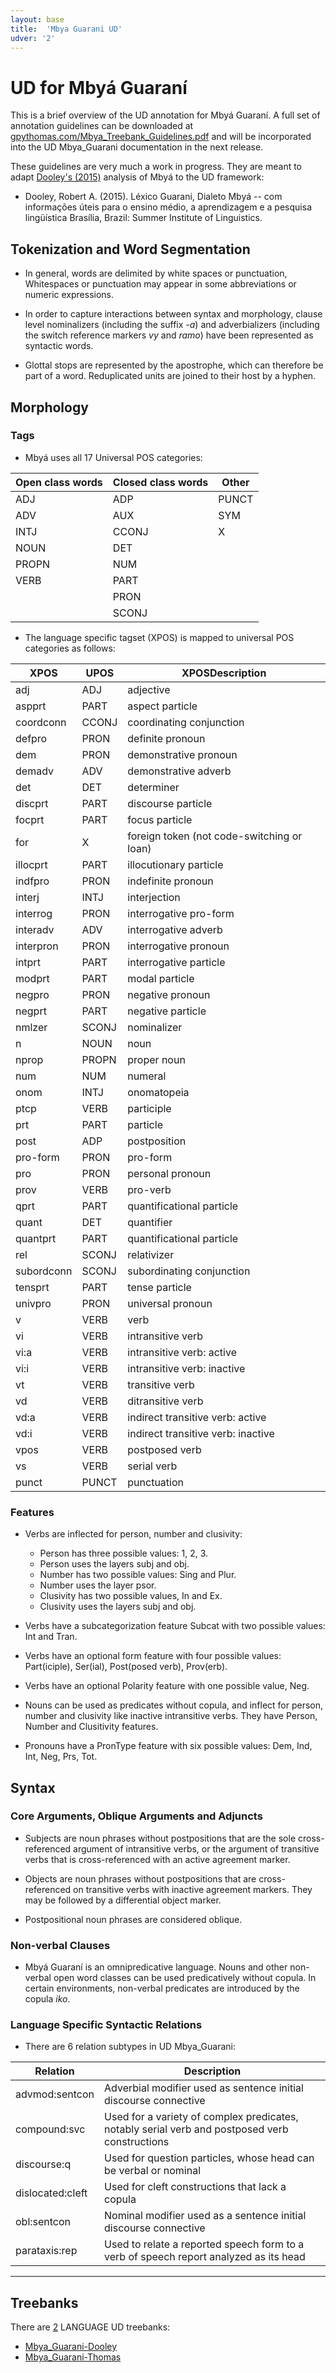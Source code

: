```yaml
---
layout: base
title:  'Mbya Guarani UD'
udver: '2'
---
```


# UD for Mbyá Guaraní

This is a brief overview of the UD annotation for Mbyá Guaraní. A full set of annotation guidelines can be downloaded at [gpythomas.com/Mbya_Treebank_Guidelines.pdf](gpythomas.com/Mbya_Treebank_Guidelines.pdf) and will be incorporated into the UD Mbya_Guarani documentation in the next release. 

These guidelines are very much a work in progress. They are meant to adapt [Dooley's (2015)](https://www.sil.org/resources/archives/72343) analysis of Mbyá to the UD framework:

* Dooley, Robert A. (2015). Léxico Guarani, Dialeto Mbyá -- com informações úteis para o ensino médio, a aprendizagem e a pesquisa lingüística Brasília, Brazil: Summer Institute of Linguistics. 

## Tokenization and Word Segmentation

* In general, words are delimited by white spaces or punctuation, Whitespaces or punctuation may appear in some abbreviations or numeric expressions.

* In order to capture interactions between syntax and morphology, clause level nominalizers (including the suffix _-a_) and adverbializers (including the switch reference markers _vy_ and _ramo_) have been represented as syntactic words.

* Glottal stops are represented by the apostrophe, which can therefore be part of a word. Reduplicated units are joined to their host by a hyphen.

## Morphology

### Tags

* Mbyá uses all 17 Universal POS categories:

| Open class words | Closed class words | Other |
|------------------|--------------------|-------|
| ADJ              | ADP                | PUNCT |
| ADV              | AUX                | SYM   |
| INTJ             | CCONJ              | X     |
| NOUN             | DET                |       |
| PROPN            | NUM                |       |
| VERB             | PART               |       |
|                  | PRON               |       |
|                  | SCONJ              |       |

* The language specific tagset (XPOS) is mapped to universal POS categories as follows:

| 	XPOS 		| 	UPOS	| XPOSDescription								|
|---------------|-----------|-----------------------------------------------|
| 	adj			| 	ADJ		| adjective										|	 
|	aspprt		|	PART	| aspect particle								|
|	coordconn	|	CCONJ	| coordinating conjunction						|
|	defpro		|	PRON	| definite pronoun							|
|	dem			|	PRON	| demonstrative pronoun							|
|	demadv		|	ADV		| demonstrative adverb							|
|	det			|	DET		| determiner									|
|	discprt		|	PART	| discourse particle							|
|	focprt		|	PART	| focus particle								|
|	for			|	X		| foreign token (not code-switching or loan)	|
|	illocprt	|	PART	| illocutionary particle						|
|	indfpro		|	PRON	| indefinite pronoun							|
|	interj		|	INTJ	| interjection									|
|	interrog	|	PRON	| interrogative pro-form						|
|	interadv	|	ADV		| interrogative adverb							|
|	interpron	|	PRON	| interrogative pronoun							|
|	intprt		|	PART	| interrogative particle						|
|	modprt		|	PART	| modal particle								|
|	negpro		|	PRON	| negative pronoun								|
|	negprt		|	PART	| negative particle								|
|	nmlzer		|	SCONJ	| nominalizer									|
|	n			|	NOUN	| noun											|
|	nprop		|	PROPN	| proper noun									|
|	num			|	NUM		| numeral										|
|	onom		|	INTJ	| onomatopeia									|
|	ptcp		|	VERB	| participle									|
|	prt			|	PART	| particle										|
|	post		|	ADP		| postposition									|
|	pro-form	|	PRON	| pro-form										|
|	pro			|	PRON	| personal pronoun								|
|	prov		|	VERB	| pro-verb										|
|	qprt		|	PART	| quantificational particle						|
|	quant		|	DET		| quantifier									|
|	quantprt	|	PART	| quantificational particle						|
|	rel			|	SCONJ	| relativizer									|
|	subordconn	|	SCONJ	| subordinating conjunction						|
|	tensprt		|	PART	| tense particle								|
|	univpro		|	PRON	| universal pronoun								|
|	v			|	VERB	| verb											|
|	vi			|	VERB	| intransitive verb								|
|	vi:a		|	VERB	| intransitive verb: active						|
|	vi:i		|	VERB	| intransitive verb: inactive					|
|	vt			|	VERB	| transitive verb								|
|	vd			|	VERB	| ditransitive verb								|
|	vd:a		|	VERB	| indirect transitive verb: active				|
|	vd:i		|	VERB	| indirect transitive verb: inactive			|
|	vpos		|	VERB	| postposed verb								|
|	vs			|	VERB	| serial verb									|
|	punct		|	PUNCT	| punctuation									|

### Features

* Verbs are inflected for person, number and clusivity:

	* Person has three possible values: 1, 2, 3.
	* Person uses the layers subj and obj.
	* Number has two possible values: Sing and Plur.
	* Number uses the layer psor.
	* Clusivity has two possible values, In and Ex.
	* Clusivity uses the layers subj and obj.

* Verbs have a subcategorization feature Subcat with two possible values: Int and Tran.

* Verbs have an optional form feature with four possible values: Part(iciple), Ser(ial), Post(posed verb), Prov(erb).

* Verbs have an optional Polarity feature with one possible value, Neg.

* Nouns can be used as predicates without copula, and inflect for person, number and clusivity like inactive intransitive verbs. They have Person, Number and Clusitivity features.

* Pronouns have a PronType feature with six possible values: Dem, Ind, Int, Neg, Prs, Tot.

## Syntax

### Core Arguments, Oblique Arguments and Adjuncts

* Subjects are noun phrases without postpositions that are the sole cross-referenced argument of intransitive verbs, or the argument of transitive verbs that is cross-referenced with an active agreement marker.

* Objects are noun phrases without postpositions that are cross-referenced on transitive verbs with inactive agreement markers. They may be followed by a differential object marker.

* Postpositional noun phrases are considered oblique.

### Non-verbal Clauses

* Mbyá Guaraní is an omnipredicative language. Nouns and other non-verbal open word classes can be used predicatively without copula. In certain environments, non-verbal predicates are introduced by the copula _iko_.

### Language Specific Syntactic Relations

* There are 6 relation subtypes in UD Mbya_Guarani:

| Relation			|	Description																						|
|-------------------|---------------------------------------------------------------------------------------------------|
| advmod:sentcon	| Adverbial modifier used as sentence initial discourse connective									|
| compound:svc		| Used for a variety of complex predicates, notably serial verb and postposed verb constructions	|
| discourse:q		| Used for question particles, whose head can be verbal or nominal									|
| dislocated:cleft	| Used for cleft constructions that lack a copula													|
| obl:sentcon		| Nominal modifier used as a sentence initial discourse connective									|
| parataxis:rep		| Used to relate a reported speech form to a verb of speech report analyzed as its head				|

---

## Treebanks

There are [2](../treebanks/Mbya_Guarani-comparison.html) LANGUAGE UD treebanks:

  * [Mbya_Guarani-Dooley](../treebanks/gun_dooley/index.html)
  * [Mbya_Guarani-Thomas](../treebanks/gun_thomas/index.html)

